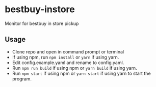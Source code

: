 # bestbuy-instore
Monitor for bestbuy in store pickup

## Usage
- Clone repo and open in command prompt or terminal
- If using npm, run `npm install` or `yarn` if using yarn.
- Edit config.example.yaml and rename to config.yaml.
- Run `npm run build` if using npm or `yarn build` if using yarn.
- Run `npm start` if using npm or `yarn start` if using yarn to start the program.
